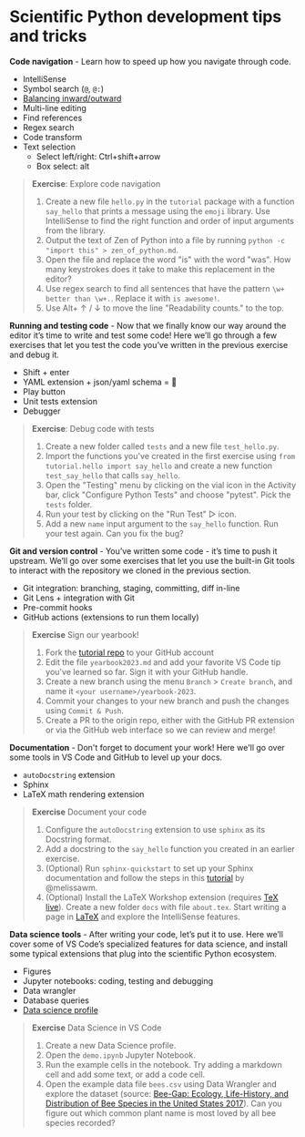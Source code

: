 # Scientific Python development tips and tricks

**Code navigation** - Learn how to speed up how you navigate through code.

- IntelliSense
- Symbol search (`@`, `@:`)
- [Balancing inward/outward](https://www.youtube.com/watch?v=NwqhFb4B5LU)
- Multi-line editing
- Find references
- Regex search
- Code transform
- Text selection
  - Select left/right: Ctrl+shift+arrow
  - Box select: alt

> **Exercise**: Explore code navigation
>
> 1. Create a new file `hello.py` in the `tutorial` package with a function `say_hello` that prints a message using the `emoji` library. Use IntelliSense to find the right function and order of input arguments from the library.
> 2. Output the text of Zen of Python into a file by running `python -c "import this" > zen_of_python.md`.
> 3. Open the file and replace the word "is" with the word "was". How many keystrokes does it take to make this replacement in the editor?
> 4. Use regex search to find all sentences that have the pattern `\w+ better than \w+.`. Replace it with `is awesome!`.
> 5. Use Alt+ ↑ / ↓ to move the line "Readability counts." to the top.

**Running and testing code** - Now that we finally know our way around the editor it’s time to write and test some code! Here we’ll go through a few exercises that let you test the code you’ve written in the previous exercise and debug it.

- Shift + enter
- YAML extension + json/yaml schema = 💖
- Play button
- Unit tests extension
- Debugger

> **Exercise**: Debug code with tests
>
> 1. Create a new folder called `tests` and a new file `test_hello.py`.
> 2. Import the functions you've created in the first exercise using `from tutorial.hello import say_hello` and create a new function `test_say_hello` that calls `say_hello`.
> 3. Open the "Testing" menu by clicking on the vial icon in the Activity bar, click "Configure Python Tests" and choose "pytest". Pick the `tests` folder.
> 4. Run your test by clicking on the "Run Test" ▷ icon.
> 5. Add a new `name` input argument to the `say_hello` function. Run your test again. Can you fix the bug?

**Git and version control** - You’ve written some code - it’s time to push it upstream. We’ll go over some exercises that let you use the built-in Git tools to interact with the repository we cloned in the previous section.

- Git integration: branching, staging, committing, diff in-line
- Git Lens + integration with Git
- Pre-commit hooks
- GitHub actions (extensions to run them locally)

> **Exercise** Sign our yearbook!
>
> 1. Fork the [tutorial repo](https://aka.ms/scipy2023) to your GitHub account
> 2. Edit the file `yearbook2023.md` and add your favorite VS Code tip you've learned so far. Sign it with your GitHub handle.
> 3. Create a new branch using the menu `Branch` > `Create branch`, and name it `<your username>/yearbook-2023`.
> 4. Commit your changes to your new branch and push the changes using `Commit & Push`.
> 5. Create a PR to the origin repo, either with the GitHub PR extension or via the GitHub web interface so we can review and merge!

**Documentation** - Don't forget to document your work! Here we'll go over some tools in VS Code and GitHub to level up your docs.

- `autoDocstring` extension
- Sphinx
- LaTeX math rendering extension

> **Exercise** Document your code
>
> 1. Configure the `autoDocstring` extension to use `sphinx` as its Docstring format.
> 2. Add a docstring to the `say_hello` function you created in an earlier exercise.
> 3. (Optional) Run `sphinx-quickstart` to set up your Sphinx documentation and follow the steps in this [tutorial](https://github.com/melissawm/minimalsphinx) by @melissawm.
> 4. (Optional) Install the LaTeX Workshop extension (requires [TeX live](https://www.tug.org/texlive/)). Create a new folder `docs` with file `about.tex`. Start writing a page in [LaTeX](https://www.colorado.edu/aps/sites/default/files/attached-files/latex_primer.pdf) and explore the IntelliSense features.
>

**Data science tools** - After writing your code, let’s put it to use. Here we’ll cover some of VS Code’s specialized features for data science, and install some typical extensions that plug into the scientific Python ecosystem.

- Figures
- Jupyter notebooks: coding, testing and debugging
- Data wrangler
- Database queries
- [Data science profile](https://code.visualstudio.com/docs/editor/profiles#_data-science-profile-template)

> **Exercise** Data Science in VS Code
>
> 1. Create a new Data Science profile.
> 2. Open the `demo.ipynb` Jupyter Notebook.
> 3. Run the example cells in the notebook. Try adding a markdown cell and add some text, or add a code cell.
> 4. Open the example data file `bees.csv` using Data Wrangler and explore the dataset (source: [Bee-Gap: Ecology, Life-History, and Distribution of Bee Species in the United States 2017](https://www.sciencebase.gov/catalog/item/5bd868b2e4b0b3fc5ce9dadd)).
> Can you figure out which common plant name is most loved by all bee species recorded?
>
